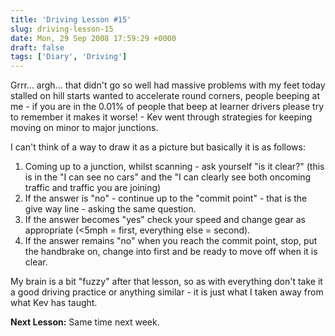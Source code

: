 ```yaml
---
title: 'Driving Lesson #15'
slug: driving-lesson-15
date: Mon, 29 Sep 2008 17:59:29 +0000
draft: false
tags: ['Diary', 'Driving']
---
```


Grrr... argh... that didn't go so well had massive problems with my feet today stalled on hill starts wanted to accelerate round corners, people beeping at me - if you are in the 0.01% of people that beep at learner drivers please try to remember it makes it worse! - Kev went through strategies for keeping moving on minor to major junctions.

I can't think of a way to draw it as a picture but basically it is as follows:

1.  Coming up to a junction, whilst scanning - ask yourself "is it clear?" (this is in the "I can see no cars" and the "I can clearly see both oncoming traffic and traffic you are joining)
2.  If the answer is "no" - continue up to the "commit point" - that is the give way line - asking the same question.
3.  If the answer becomes "yes" check your speed and change gear as appropriate (<5mph = first, everything else = second).
4.  If the answer remains "no" when you reach the commit point, stop, put the handbrake on, change into first and be ready to move off when it is clear.

My brain is a bit "fuzzy" after that lesson, so as with everything don't take it a good driving practice or anything similar - it is just what I taken away from what Kev has taught. 

**Next Lesson:** Same time next week.